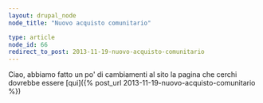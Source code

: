 ```yaml
---
layout: drupal_node
node_title: "Nuovo acquisto comunitario"

type: article
node_id: 66
redirect_to_post: 2013-11-19-nuovo-acquisto-comunitario
---
```


Ciao, abbiamo fatto un po' di cambiamenti al sito
la pagina che cerchi dovrebbe essere [qui]({% post_url 2013-11-19-nuovo-acquisto-comunitario %})